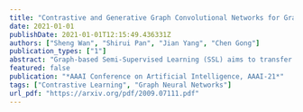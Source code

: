 ```yaml
---
title: "Contrastive and Generative Graph Convolutional Networks for Graph-based Semi-Supervised Learning"
date: 2021-01-01
publishDate: 2021-01-01T12:15:49.436331Z
authors: ["Sheng Wan", "Shirui Pan", "Jian Yang", "Chen Gong"]
publication_types: ["1"]
abstract: "Graph-based Semi-Supervised Learning (SSL) aims to transfer the labels of a handful of labeled data to the remaining massive unlabeled data via a graph. As one of the most popular graph-based SSL approaches, the recently proposed Graph Convolutional Networks (GCNs) have gained remarkable progress by combining the sound expressiveness of neural networks with graph structure. Nevertheless, the existing graph-based methods do not directly address the core problem of SSL, ie, the shortage of supervision, and thus their performances are still very limited. To accommodate this issue, a novel GCN-based SSL algorithm is presented in this paper to enrich the supervision signals by utilizing both data similarities and graph structure. Firstly, by designing a semi-supervised contrastive loss, improved node representations can be generated via maximizing the agreement between different views of the same data or the data from the same class. Therefore, the rich unlabeled data and the scarce yet valuable labeled data can jointly provide abundant supervision information for learning discriminative node representations, which helps improve the subsequent classification result. Secondly, the underlying determinative relationship between the data features and input graph topology is extracted as supplementary supervision signals for SSL via using a graph generative loss related to the input features. Intensive experimental results on a variety of real-world datasets firmly verify the effectiveness of our algorithm compared with other state-of-the-art methods."
featured: false
publication: "*AAAI Conference on Artificial Intelligence, AAAI-21*"
tags: ["Contrastive Learning", "Graph Neural Networks"]
url_pdf: "https://arxiv.org/pdf/2009.07111.pdf"
---
```


